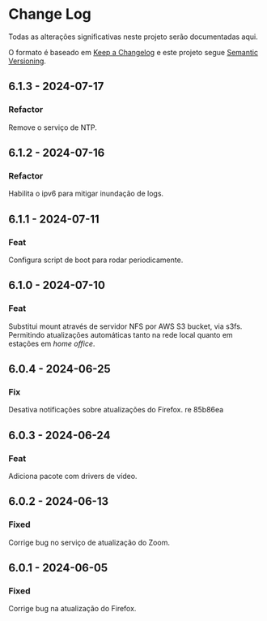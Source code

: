 # Change Log

Todas as alterações significativas neste projeto serão documentadas aqui.

O formato é baseado em [Keep a Changelog](http://keepachangelog.com/) e este
projeto segue [Semantic Versioning](http://semver.org/).

## 6.1.3 - 2024-07-17

### Refactor

Remove o serviço de NTP.

## 6.1.2 - 2024-07-16

### Refactor

Habilita o ipv6 para mitigar inundação de logs.

## 6.1.1 - 2024-07-11

### Feat

Configura script de boot para rodar periodicamente.

## 6.1.0 - 2024-07-10

### Feat

Substitui mount através de servidor NFS por AWS S3 bucket, via s3fs. Permitindo atualizações automáticas tanto na rede local quanto em estações em _home office_.

## 6.0.4 - 2024-06-25

### Fix

Desativa notificações sobre atualizações do Firefox.
re 85b86ea

## 6.0.3 - 2024-06-24

### Feat

Adiciona pacote com drivers de vídeo.

## 6.0.2 - 2024-06-13

### Fixed

Corrige bug no serviço de atualização do Zoom.

## 6.0.1 - 2024-06-05

### Fixed

Corrige bug na atualização do Firefox.
